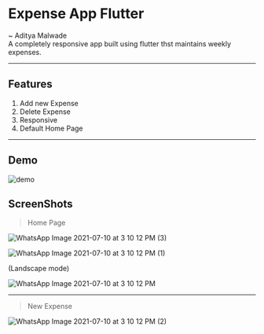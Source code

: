 # Expense App Flutter
~ Aditya Malwade </br>
A completely responsive app built using flutter thst maintains weekly expenses.
***

## Features
1. Add new Expense
2. Delete Expense
3. Responsive
4. Default Home Page
***

## Demo
![demo](https://github.com/aditya491929/Expense_App_Flutter/blob/master/Gif1.gif)

## ScreenShots
> Home Page

![WhatsApp Image 2021-07-10 at 3 10 12 PM (3)](https://user-images.githubusercontent.com/69159108/125159055-a08cf800-e192-11eb-8bc7-c007d5dba0e1.jpeg)

![WhatsApp Image 2021-07-10 at 3 10 12 PM (1)](https://user-images.githubusercontent.com/69159108/125159058-a256bb80-e192-11eb-9e55-d0a491249fa6.jpeg)

(Landscape mode)

![WhatsApp Image 2021-07-10 at 3 10 12 PM](https://user-images.githubusercontent.com/69159108/125159056-a1258e80-e192-11eb-9ec6-606fbe9f1db8.jpeg)


***
> New Expense

![WhatsApp Image 2021-07-10 at 3 10 12 PM (2)](https://user-images.githubusercontent.com/69159108/125159059-a256bb80-e192-11eb-91cb-ee3cdf0c8cb3.jpeg)

